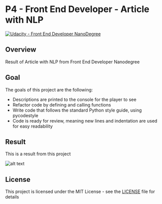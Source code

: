 # **P4 - Front End Developer - Article with NLP** 
[![Udacity - Front End Developer NanoDegree](https://github.com/vickyaziz/sdc_p1_lanelines/blob/master/test_images/shield-udacity.png)](https://www.udacity.com/school-of-programming)


Overview
---
Result of Article with NLP from Front End Developer Nanodegree


Goal
---

The goals of this project are the following:
* Descriptions are printed to the console for the player to see
* Refactor code by defining and calling functions
* Write code that follows the standard Python style guide, using pycodestyle
* Code is ready for review, meaning new lines and indentation are used for easy readability


Result
---

[//]: # (Image References)
[pipe0]: ./result/screenshot.png "Article with NLP"

This is a result from this project 

![alt text][pipe0]


## License
This project is licensed under the MIT License - see the [LICENSE](LICENSE) file for details
